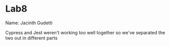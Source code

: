 # Lab8

Name: Jacinth Gudetti

Cypress and Jest weren't working too well together
so we've separated the two out in different parts
